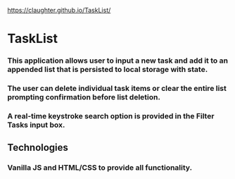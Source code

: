 https://claughter.github.io/TaskList/

# TaskList

### This application allows user to input a new task and add it to an appended list that is persisted to local storage with state.

### The user can delete individual task items or clear the entire list prompting confirmation before list deletion.

### A real-time keystroke search option is provided in the Filter Tasks input box.

## Technologies

### Vanilla JS and HTML/CSS to provide all functionality.

